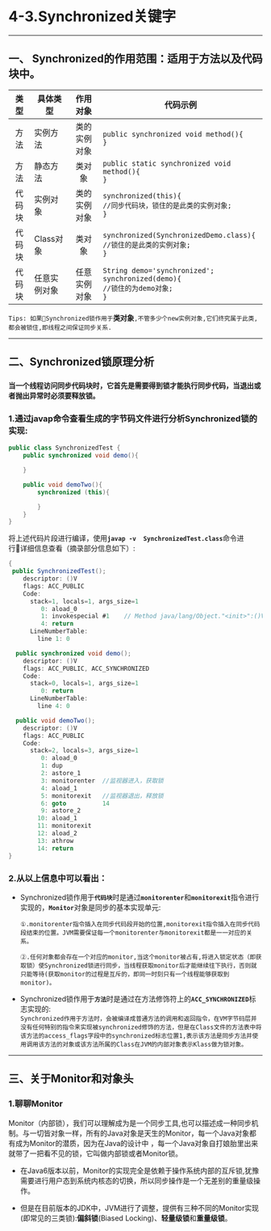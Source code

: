 # 4-3.Synchronized关键字
---
## 一、 Synchronized的作用范围：适用于**方法**以及**代码块**中。

| 类型 | 具体类型 | 作用对象 | 代码示例|
|:-----:|----|:----:|----|
|方法|实例方法|类的实例对象|`public synchronized void method(){`<br>`}`|
|方法|静态方法|类对象|`public static synchronized void method(){`<br>`}`|
|代码块|实例对象|类的实例对象|`synchronized(this){`<br>`//同步代码块，锁住的是此类的实例对象;`<br>`}`|
|代码块|Class对象|类对象|`synchronized(SynchronizedDemo.class){`<br>`//锁住的是此类的实例对象;`<br>`}`|
|代码块|任意实例对象|任意实例对象|`String demo='synchronized';`<br>`synchronized(demo){`<br>`//锁住的为demo对象;`<br>`}`|
`Tips: 如果Synchronized锁作用于`**类对象**`,不管多少个new实例对象,它们终究属于此类,都会被锁住,即线程之间保证同步关系.`

---

## 二、Synchronized锁原理分析
### **`当一个线程访问同步代码块时，它首先是需要得到锁才能执行同步代码，当退出或者抛出异常时必须要释放锁。`**

### 1.通过javap命令查看生成的字节码文件进行分析Synchronized锁的实现:
```java
public class SynchronizedTest {
    public synchronized void demo(){

    }

    public void demoTwo(){
        synchronized (this){

        }
    }
}
```
将上述代码片段进行编译，使用<b>`javap -v  SynchronizedTest.class`</b>命令进行详细信息查看（摘录部分信息如下）:
```java
{
 public SynchronizedTest();
    descriptor: ()V
    flags: ACC_PUBLIC
    Code:
      stack=1, locals=1, args_size=1
         0: aload_0
         1: invokespecial #1    // Method java/lang/Object."<init>":()V
         4: return
      LineNumberTable:
        line 1: 0

  public synchronized void demo();
    descriptor: ()V
    flags: ACC_PUBLIC, ACC_SYNCHRONIZED
    Code:
      stack=0, locals=1, args_size=1
         0: return
      LineNumberTable:
        line 4: 0

  public void demoTwo();
    descriptor: ()V
    flags: ACC_PUBLIC
    Code:
      stack=2, locals=3, args_size=1
         0: aload_0
         1: dup
         2: astore_1
         3: monitorenter  //监视器进入，获取锁
         4: aload_1
         5: monitorexit   //监视器退出，释放锁
         6: goto          14
         9: astore_2
        10: aload_1
        11: monitorexit
        12: aload_2
        13: athrow
        14: return
}
```

### 2.从以上信息中可以看出：

- Synchronized锁作用于<b>`代码块`</b>时是通过<b>`monitorenter`</b>和<b>`monitorexit`</b>指令进行实现的，<b>`Monitor`</b>对象是同步的基本实现单元:
    <br>

    `
       ①.monitorenter指令插入在同步代码段开始的位置,monitorexit指令插入在同步代码段结束的位置。JVM需要保证每一个monitorenter与monitorexit都是一一对应的关系。
    `
    <br>

    `
    ②.任何对象都会存在一个对应的monitor,当这个monitor被占有,将进入锁定状态（即获取锁）使Synchronized锁进行同步，当线程获取monitor后才能继续往下执行，否则就只能等待(获取monitor的过程是互斥的，即同一时刻只有一个线程能够获取到monitor)。
    `
- Synchronized锁作用于<b>`方法`</b>时是通过在方法修饰符上的<b>`ACC_SYNCHRONIZED`</b>标志实现的:
    <br>
    `
    Synchronized作用于方法时，会被编译成普通方法的调用和返回指令，在VM字节码层并没有任何特别的指令来实现被synchronized修饰的方法，但是在Class文件的方法表中将该方法的access_flags字段中的synchronized标志位置1,表示该方法是同步方法并使用调用该方法的对象或该方法所属的Class在JVM的内部对象表示Klass做为锁对象。
    `
---
## 三、关于Monitor和对象头
### 1.聊聊Monitor
Monitor（内部锁），我们可以理解成为是一个同步工具,也可以描述成一种同步机制。与一切皆对象一样，所有的Java对象是天生的Monitor，每一个Java对象都有成为Monitor的潜质，因为在Java的设计中 ，每一个Java对象自打娘胎里出来就带了一把看不见的锁，它叫做内部锁或者Monitor锁。

- 在Java6版本以前，Monitor的实现完全是依赖于操作系统内部的互斥锁,犹豫需要进行用户态到系统内核态的切换，所以同步操作是一个无差别的重量级操作。

- 但是在目前版本的JDK中，JVM进行了调整，提供有三种不同的Monitor实现(即常见的三类锁):**偏斜锁**(Biased Locking)、**轻量级锁**和**重量级锁**。